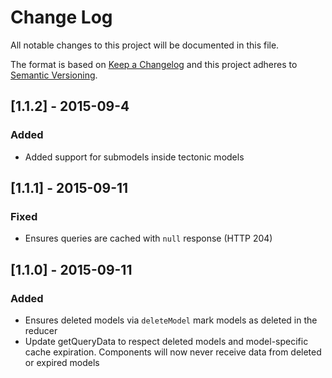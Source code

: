 # Change Log
All notable changes to this project will be documented in this file.

The format is based on [Keep a Changelog](http://keepachangelog.com/) 
and this project adheres to [Semantic Versioning](http://semver.org/).

## [1.1.2] - 2015-09-4
### Added
- Added support for submodels inside tectonic models

## [1.1.1] - 2015-09-11
### Fixed
- Ensures queries are cached with `null` response (HTTP 204)

## [1.1.0] - 2015-09-11
### Added
- Ensures deleted models via `deleteModel` mark models as deleted in the
  reducer
- Update getQueryData to respect deleted models and model-specific cache
  expiration.
  Components will now never receive data from deleted or expired models
